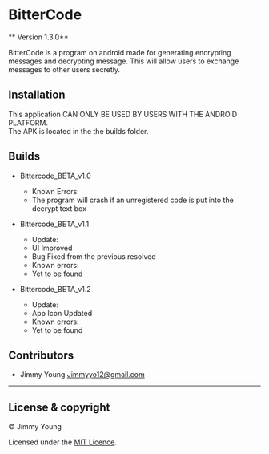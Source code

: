 # BitterCode

** Version 1.3.0**

BitterCode is a program on android made for generating encrypting messages and decrypting message. This will allow users to exchange messages to other users secretly.

## Installation

This application CAN ONLY BE USED BY USERS WITH THE ANDROID PLATFORM.<br />
The APK is located in the the builds folder.

## Builds

- Bittercode_BETA_v1.0
	- Known Errors:
	- The program will crash if an unregistered code is put into the decrypt text box

- Bittercode_BETA_v1.1
	- Update:
	- UI Improved
	- Bug Fixed from the previous resolved
	- Known errors:
	- Yet to be found

- Bittercode_BETA_v1.2
	- Update:
	- App Icon Updated
	- Known errors:
	- Yet to be found


## Contributors 

 - Jimmy Young <Jimmyyo12@gmail.com>
---

## License & copyright

© Jimmy Young

Licensed under the [MIT Licence](LICENSE).